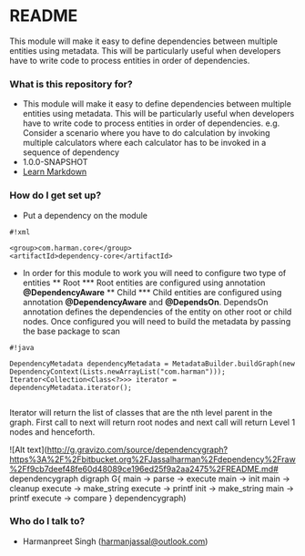 # README #

This module will make it easy to define dependencies between multiple entities using metadata. This will be particularly useful when developers have to write code to process entities in order of dependencies. 

### What is this repository for? ###

* This module will make it easy to define dependencies between multiple entities using metadata. This will be particularly useful when developers have to write code to process entities in order of dependencies. 
  e.g. Consider a scenario where you have to do calculation by invoking multiple calculators where each calculator has to be invoked in a sequence of dependency
* 1.0.0-SNAPSHOT
* [Learn Markdown](https://bitbucket.org/tutorials/markdowndemo)

### How do I get set up? ###

* Put a dependency on the module

```
#!xml

<group>com.harman.core</group>
<artifactId>dependency-core</artifactId>
```
* In order for this module to work you will need to configure two type of entities
** Root
*** Root entities are configured using annotation **@DependencyAware**
** Child
*** Child entities are configured using annotation **@DependencyAware** and **@DependsOn**. DependsOn annotation defines the dependencies of the entity on other root or child nodes.
Once configured you will need to build the metadata by passing the base package to scan

```
#!java

DependencyMetadata dependencyMetadata = MetadataBuilder.buildGraph(new DependencyContext(Lists.newArrayList("com.harman")));
Iterator<Collection<Class<?>>> iterator = dependencyMetadata.iterator();
       
```

Iterator will return the list of classes that are the nth level parent in the graph. First call to next will return root nodes and next call will return Level 1 nodes and henceforth.



![Alt text](http://g.gravizo.com/source/dependencygraph?https%3A%2F%2Fbitbucket.org%2FJassalharman%2Fdependency%2Fraw%2Ff9cb7deef48fe60d48089ce196ed25f9a2aa2475%2FREADME.md#
dependencygraph
  digraph G{
   main -> parse -> execute
   main -> init
   main -> cleanup
   execute -> make_string
   execute -> printf
   init -> make_string
   main -> printf
   execute -> compare
  }
dependencygraph)


### Who do I talk to? ###

* Harmanpreet Singh (harmanjassal@outlook.com)
